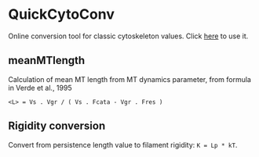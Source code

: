 # QuickCytoConv

Online conversion tool for classic cytoskeleton values.
Click [here](http://rawgit.com/gletort/meanMTlength/master/calculator.html) to use it.

## meanMTlength
Calculation of mean MT length from MT dynamics parameter, from formula in Verde et al., 1995
~~~
<L> = Vs . Vgr / ( Vs . Fcata - Vgr . Fres )
~~~

## Rigidity conversion
Convert from persistence length value to filament rigidity: `K = Lp * kT`.
